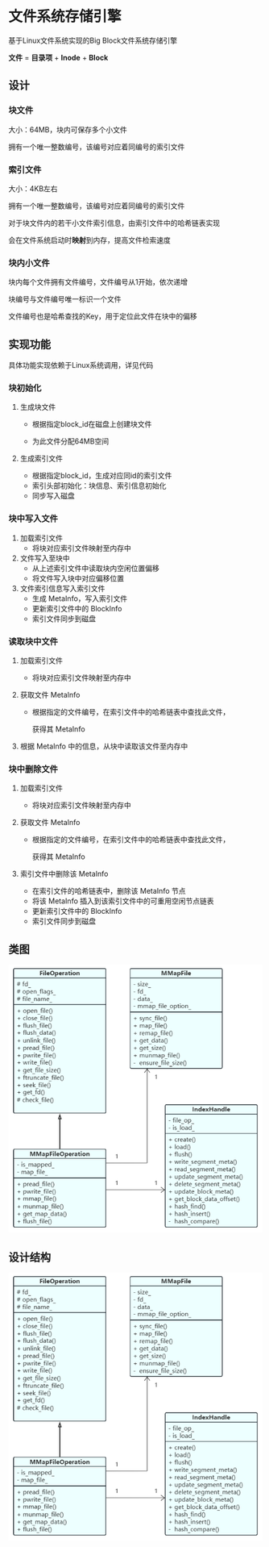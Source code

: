 # 文件系统存储引擎

基于Linux文件系统实现的Big Block文件系统存储引擎

**文件** = **目录项** + **Inode** + **Block**  

## 设计

### 块文件

大小：64MB，块内可保存多个小文件

拥有一个唯一整数编号，该编号对应着同编号的索引文件

### 索引文件

大小：4KB左右

拥有一个唯一整数编号，该编号对应着同编号的索引文件

对于块文件内的若干小文件索引信息，由索引文件中的哈希链表实现

会在文件系统启动时**映射**到内存，提高文件检索速度

### 块内小文件

块内每个文件拥有文件编号，文件编号从1开始，依次递增

块编号与文件编号唯一标识一个文件

文件编号也是哈希查找的Key，用于定位此文件在块中的偏移

## 实现功能

具体功能实现依赖于Linux系统调用，详见代码

### 块初始化

1. 生成块文件

   - 根据指定block_id在磁盘上创建块文件

    -  为此文件分配64MB空间

2. 生成索引文件

   - 根据指定block_id，生成对应同id的索引文件
   - 索引头部初始化：块信息、索引信息初始化
   - 同步写入磁盘

### 块中写入文件

1. 加载索引文件
   - 将块对应索引文件映射至内存中
2. 文件写入至块中
   - 从上述索引文件中读取块内空闲位置偏移
   - 将文件写入块中对应偏移位置
3. 文件索引信息写入索引文件
   - 生成 MetaInfo，写入索引文件
   - 更新索引文件中的 BlockInfo
   - 索引文件同步到磁盘

### 读取块中文件

1. 加载索引文件

   - 将块对应索引文件映射至内存中

2. 获取文件 MetaInfo

   - 根据指定的文件编号，在索引文件中的哈希链表中查找此文件，

     获得其 MetaInfo

3. 根据 MetaInfo 中的信息，从块中读取该文件至内存中

### 块中删除文件

1. 加载索引文件

   - 将块对应索引文件映射至内存中

2. 获取文件 MetaInfo

   - 根据指定的文件编号，在索引文件中的哈希链表中查找此文件，

     获得其 MetaInfo

3. 索引文件中删除该 MetaInfo

   - 在索引文件的哈希链表中，删除该 MetaInfo 节点
   - 将该 MetaInfo 插入到该索引文件中的可重用空闲节点链表
   - 更新索引文件中的 BlockInfo
   - 索引文件同步到磁盘

## 类图

![UML_class_graph](.\ReadmeImages\UML_class_graph.png)

## 设计结构

![UML_class_graph](./ReadmeImages/UML_class_graph.png)

